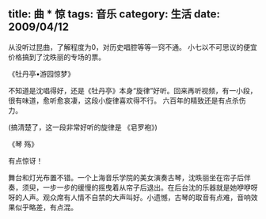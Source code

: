 title: 曲 * 惊
tags: 音乐
category: 生活
date: 2009/04/12
---

从没听过昆曲，了解程度为0，对历史唱腔等等一窍不通。 小七以不可思议的便宜价格搞到了沈昳丽的专场的票。

《牡丹亭•游园惊梦》

不知道是沈唱得好，还是《牡丹亭》本身“旋律”好听。回来再听视频，有一小段，很有味道，愈听愈哀凄，这段小旋律喜欢得不行。 六百年的精致还是有点杀伤力。


(搞清楚了，这一段非常好听的旋律是 《皂罗袍》)

 

《琴 殇》

有点惊讶！

舞台和灯光布置不错。一个上海音乐学院的美女演奏古琴，沈昳丽坐在帘子后伴奏，须臾，一步一步的缓慢的摇曳着从帘子后退出。在后台沈的乐器就是她咿咿呀呀的人声。观众席有人情不自禁的大声叫好。小遗憾，古琴的取音有点难，音响效果似乎略差，有点混。